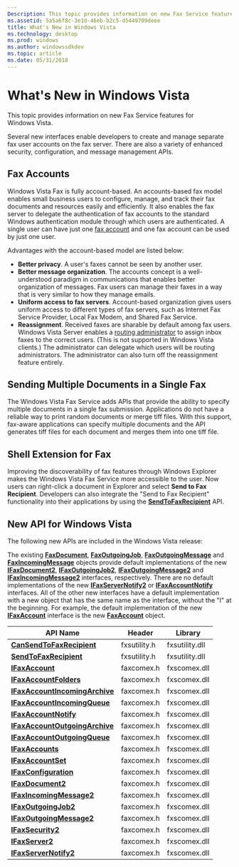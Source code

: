 ```yaml
---
Description: This topic provides information on new Fax Service features for Windows Vista.
ms.assetid: 5a5a6f8c-3e1d-46eb-b2c5-d5449709deee
title: What's New in Windows Vista
ms.technology: desktop
ms.prod: windows
ms.author: windowssdkdev
ms.topic: article
ms.date: 05/31/2018
---
```


# What's New in Windows Vista

This topic provides information on new Fax Service features for Windows Vista.

Several new interfaces enable developers to create and manage separate fax user accounts on the fax server. There are also a variety of enhanced security, configuration, and message management APIs.

## Fax Accounts

Windows Vista Fax is fully account-based. An accounts-based fax model enables small business users to configure, manage, and track their fax documents and resources easily and efficiently. It also enables the fax server to delegate the authentication of fax accounts to the standard Windows authentication module through which users are authenticated. A single user can have just one [fax account](-mfax-glossary.md) and one fax account can be used by just one user.

Advantages with the account-based model are listed below:

-   **Better privacy**. A user's faxes cannot be seen by another user.
-   **Better message organization**. The accounts concept is a well-understood paradigm in communications that enables better organization of messages. Fax users can manage their faxes in a way that is very similar to how they manage emails.
-   **Uniform access to fax servers**. Account-based organization gives users uniform access to different types of fax servers, such as Internet Fax Service Provider, Local Fax Modem, and Shared Fax Service.
-   **Reassignment**. Received faxes are sharable by default among fax users. Windows Vista Server enables a [routing administrator](-mfax-glossary.md) to assign inbox faxes to the correct users. (This is not supported in Windows Vista clients.) The administrator can delegate which users will be routing administrators. The administrator can also turn off the reassignment feature entirely.

## Sending Multiple Documents in a Single Fax

The Windows Vista Fax Service adds APIs that provide the ability to specify multiple documents in a single fax submission. Applications do not have a reliable way to print random documents or merge tiff files. With this support, fax-aware applications can specify multiple documents and the API generates tiff files for each document and merges them into one tiff file.

## Shell Extension for Fax

Improving the discoverability of fax features through Windows Explorer makes the Windows Vista Fax Service more accessible to the user. Now users can right-click a document in Explorer and select **Send to Fax Recipient**. Developers can also integrate the "Send to Fax Recipient" functionality into their applications by using the [**SendToFaxRecipient**](/previous-versions/windows/desktop/api/Fxsutility/nf-fxsutility-sendtofaxrecipient) API.

## New API for Windows Vista

The following new APIs are included in the Windows Vista release:

The existing [**FaxDocument**](-mfax-faxdocument.md), [**FaxOutgoingJob**](-mfax-faxoutgoingjob.md), [**FaxOutgoingMessage**](-mfax-faxoutgoingmessage.md) and [**FaxIncomingMessage**](-mfax-faxincomingmessage.md) objects provide default implementations of the new [**IFaxDocument2**](/previous-versions/windows/desktop/api/FaxComex/nn-faxcomex-ifaxdocument2), [**IFaxOutgoingJob2**](/previous-versions/windows/desktop/api/FaxComex/nn-faxcomex-ifaxoutgoingjob2), [**IFaxOutgoingMessage2**](/previous-versions/windows/desktop/api/FaxComex/nn-faxcomex-ifaxoutgoingmessage2) and [**IFaxIncomingMessage2**](/previous-versions/windows/desktop/api/FaxComex/nn-faxcomex-ifaxincomingmessage2) interfaces, respectively. There are no default implementations of the new [**IFaxServerNotify2**](/previous-versions/windows/desktop/api/FaxComex/) or [**IFaxAccountNotify**](/previous-versions/windows/desktop/api/FaxComex/) interfaces. All of the other new interfaces have a default implementation with a new object that has the same name as the interface, without the "I" at the beginning. For example, the default implementation of the new [**IFaxAccount**](/previous-versions/windows/desktop/api/FaxComex/nn-faxcomex-ifaxaccount) interface is the new [**FaxAccount**](-mfax-faxaccount.md) object.



| API Name                                                                  | Header       | Library        |
|---------------------------------------------------------------------------|--------------|----------------|
| [**CanSendToFaxRecipient**](/previous-versions/windows/desktop/api/Fxsutility/nf-fxsutility-cansendtofaxrecipient)              | fxsutility.h | fxsutility.dll |
| [**SendToFaxRecipient**](/previous-versions/windows/desktop/api/Fxsutility/nf-fxsutility-sendtofaxrecipient)                    | fxsutility.h | fxsutility.dll |
| [**IFaxAccount**](/previous-versions/windows/desktop/api/FaxComex/nn-faxcomex-ifaxaccount)                               | faxcomex.h   | fxscomex.dll   |
| [**IFaxAccountFolders**](/previous-versions/windows/desktop/api/FaxComex/nn-faxcomex-ifaxaccountfolders)                 | faxcomex.h   | fxscomex.dll   |
| [**IFaxAccountIncomingArchive**](/previous-versions/windows/desktop/api/FaxComex/nn-faxcomex-ifaxaccountincomingarchive) | faxcomex.h   | fxscomex.dll   |
| [**IFaxAccountIncomingQueue**](/previous-versions/windows/desktop/api/FaxComex/nn-faxcomex-ifaxaccountincomingqueue)     | faxcomex.h   | fxscomex.dll   |
| [**IFaxAccountNotify**](/previous-versions/windows/desktop/api/FaxComex/)                      | faxcomex.h   | fxscomex.dll   |
| [**IFaxAccountOutgoingArchive**](/previous-versions/windows/desktop/api/FaxComex/nn-faxcomex-ifaxaccountoutgoingarchive) | faxcomex.h   | fxscomex.dll   |
| [**IFaxAccountOutgoingQueue**](/previous-versions/windows/desktop/api/FaxComex/nn-faxcomex-ifaxaccountoutgoingqueue)     | faxcomex.h   | fxscomex.dll   |
| [**IFaxAccounts**](/previous-versions/windows/desktop/api/FaxComex/nn-faxcomex-ifaxaccounts)                             | faxcomex.h   | fxscomex.dll   |
| [**IFaxAccountSet**](/previous-versions/windows/desktop/api/FaxComex/nn-faxcomex-ifaxaccountset)                         | faxcomex.h   | fxscomex.dll   |
| [**IFaxConfiguration**](/previous-versions/windows/desktop/api/Faxcomex/nn-faxcomex-ifaxconfiguration)                      | faxcomex.h   | fxscomex.dll   |
| [**IFaxDocument2**](/previous-versions/windows/desktop/api/FaxComex/nn-faxcomex-ifaxdocument2)                           | faxcomex.h   | fxscomex.dll   |
| [**IFaxIncomingMessage2**](/previous-versions/windows/desktop/api/FaxComex/nn-faxcomex-ifaxincomingmessage2)             | faxcomex.h   | fxscomex.dll   |
| [**IFaxOutgoingJob2**](/previous-versions/windows/desktop/api/FaxComex/nn-faxcomex-ifaxoutgoingjob2)                     | faxcomex.h   | fxscomex.dll   |
| [**IFaxOutgoingMessage2**](/previous-versions/windows/desktop/api/FaxComex/nn-faxcomex-ifaxoutgoingmessage2)             | faxcomex.h   | fxscomex.dll   |
| [**IFaxSecurity2**](/previous-versions/windows/desktop/api/FaxComex/nn-faxcomex-ifaxsecurity2)                           | faxcomex.h   | fxscomex.dll   |
| [**IFaxServer2**](/previous-versions/windows/desktop/api/FaxComex/nn-faxcomex-ifaxserver2)                               | faxcomex.h   | fxscomex.dll   |
| [**IFaxServerNotify2**](/previous-versions/windows/desktop/api/FaxComex/)                      | faxcomex.h   | fxscomex.dll   |



 

 

 



